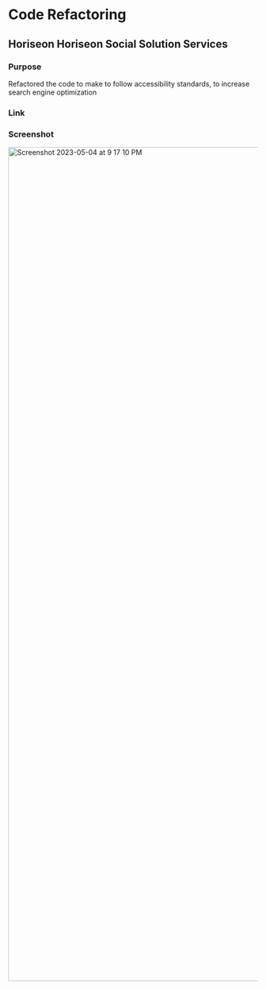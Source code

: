 # Code Refactoring
## Horiseon Horiseon Social Solution Services
### Purpose
Refactored the code to make to follow accessibility standards, to increase search engine optimization 
### Link

### Screenshot

<img width="1680" alt="Screenshot 2023-05-04 at 9 17 10 PM" src="https://user-images.githubusercontent.com/103627016/236366055-38671106-313a-4083-89ad-e9b9009d67a8.png">
